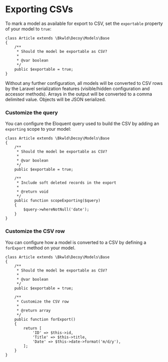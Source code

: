 # Exporting CSVs

To mark a model as available for export to CSV, set the `exportable` property of your model to `true`:

```php?start_inline=1
class Article extends \Bkwld\Decoy\Models\Base
{
    /**
     * Should the model be exportable as CSV?
     *
     * @var boolean
     */
    public $exportable = true;
}
```

Without any further configuration, all models will be converted to CSV rows by the Laravel serialization features (visible/hidden configuration and accessor methods).  Arrays in the output will be converted to a comma delimited value.  Objects will be JSON serialized.

### Customize the query

You can configure the Eloquent query used to build the CSV by adding an `exporting` scope to your model:

```php?start_inline=1
class Article extends \Bkwld\Decoy\Models\Base
{
    /**
     * Should the model be exportable as CSV?
     *
     * @var boolean
     */
    public $exportable = true;

    /**
     * Include soft deleted records in the export
     *
     * @return void
     */
    public function scopeExporting($query)
    {
        $query->whereNotNull('date');
    }
}
```

### Customize the CSV row

You can configure how a model is converted to a CSV by defining a `forExport` method on your model.  

```php?start_inline=1
class Article extends \Bkwld\Decoy\Models\Base
{
    /**
     * Should the model be exportable as CSV?
     *
     * @var boolean
     */
    public $exportable = true;

    /**
     * Customize the CSV row
     *
     * @return array
     */
    public function forExport()
    {
        return [
            'ID' => $this->id,
            'Title' => $this->title,
            'Date' => $this->date->format('m/d/y'),
        ];
    }
}
```
